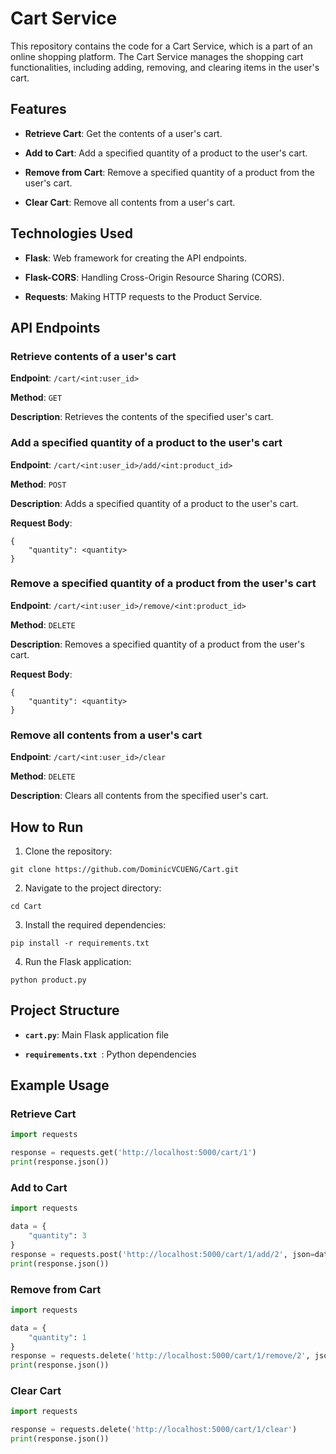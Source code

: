 # Cart Service

This repository contains the code for a Cart Service, which is a part of an online shopping platform. The Cart Service manages the shopping cart functionalities, including adding, removing, and clearing items in the user's cart.

## Features

- **Retrieve Cart**: Get the contents of a user's cart.

- **Add to Cart**: Add a specified quantity of a product to the user's cart.

- **Remove from Cart**: Remove a specified quantity of a product from the user's cart.

- **Clear Cart**: Remove all contents from a user's cart.

## Technologies Used

- **Flask**: Web framework for creating the API endpoints.

- **Flask-CORS**: Handling Cross-Origin Resource Sharing (CORS).

- **Requests**: Making HTTP requests to the Product Service.

## API Endpoints

### Retrieve contents of a user's cart

**Endpoint**: `/cart/<int:user_id>`

**Method**: `GET`

**Description**: Retrieves the contents of the specified user's cart.


### Add a specified quantity of a product to the user's cart

**Endpoint**: `/cart/<int:user_id>/add/<int:product_id>`

**Method**: `POST`

**Description**: Adds a specified quantity of a product to the user's cart.

**Request Body**:
```
{
    "quantity": <quantity>
}
```


### Remove a specified quantity of a product from the user's cart

**Endpoint**: `/cart/<int:user_id>/remove/<int:product_id>`

**Method**: `DELETE`

**Description**: Removes a specified quantity of a product from the user's cart.

**Request Body**:
```
{
    "quantity": <quantity>
}
```


### Remove all contents from a user's cart

**Endpoint**: `/cart/<int:user_id>/clear`

**Method**: `DELETE`

**Description**: Clears all contents from the specified user's cart.


## How to Run

1. Clone the repository:

```
git clone https://github.com/DominicVCUENG/Cart.git
```

2. Navigate to the project directory:

```
cd Cart
```

3. Install the required dependencies:

```
pip install -r requirements.txt
```

4. Run the Flask application:

```
python product.py
```

## Project Structure

- **`cart.py`**: Main Flask application file

- **`requirements.txt `**: Python dependencies

## Example Usage

### Retrieve Cart

```python
import requests

response = requests.get('http://localhost:5000/cart/1')
print(response.json())
```

### Add to Cart

```python
import requests

data = {
    "quantity": 3
}
response = requests.post('http://localhost:5000/cart/1/add/2', json=data)
print(response.json())
```

### Remove from Cart

```python
import requests

data = {
    "quantity": 1
}
response = requests.delete('http://localhost:5000/cart/1/remove/2', json=data)
print(response.json())
````

### Clear Cart

```python
import requests

response = requests.delete('http://localhost:5000/cart/1/clear')
print(response.json())
```
